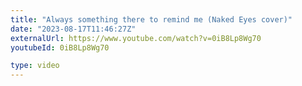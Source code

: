 ```yaml
---
title: "Always something there to remind me (Naked Eyes cover)"
date: "2023-08-17T11:46:27Z"
externalUrl: https://www.youtube.com/watch?v=0iB8Lp8Wg70
youtubeId: 0iB8Lp8Wg70

type: video
---
```

